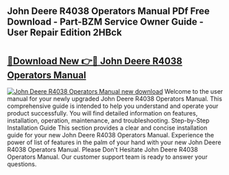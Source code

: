 ## John Deere R4038 Operators Manual PDf Free Download - Part-BZM Service Owner Guide - User Repair Edition 2HBck

# <h2><a href="http://bc95992.oget.top/?id=John+Deere+R4038+Operators+Manual">🔗Download New 👉🔴 John Deere R4038 Operators Manual</a></h2>

[![John Deere R4038 Operators Manual new download](https://i.imgur.com/5g1atiW.png)](http://bc95992.oget.top/?id=John+Deere+R4038+Operators+Manual)
Welcome to the user manual for your newly upgraded John Deere R4038 Operators Manual. This comprehensive guide is intended to help you understand and operate your product successfully. You will find detailed information on features, installation, operation, maintenance, and troubleshooting. Step-by-Step Installation Guide This section provides a clear and concise installation guide for your new John Deere R4038 Operators Manual. Experience the power of list of features in the palm of your hand with your new John Deere R4038 Operators Manual. Please Don't Hesitate John Deere R4038 Operators Manual. Our customer support team is ready to answer your questions.
